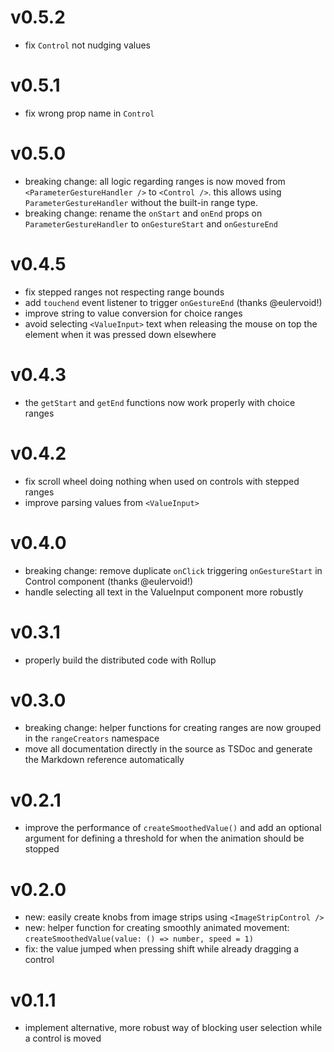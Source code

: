 # v0.5.2
- fix `Control` not nudging values

# v0.5.1
- fix wrong prop name in `Control`

# v0.5.0
- breaking change: all logic regarding ranges is now moved from `<ParameterGestureHandler />` to `<Control />`. this allows using `ParameterGestureHandler` without the built-in range type.
- breaking change: rename the `onStart` and `onEnd` props on `ParameterGestureHandler` to `onGestureStart` and `onGestureEnd`

# v0.4.5
- fix stepped ranges not respecting range bounds
- add `touchend` event listener to trigger `onGestureEnd` (thanks @eulervoid!)
- improve string to value conversion for choice ranges
- avoid selecting `<ValueInput>` text when releasing the mouse on top the element when it was pressed down elsewhere

# v0.4.3
- the `getStart` and `getEnd` functions now work properly with choice ranges

# v0.4.2
- fix scroll wheel doing nothing when used on controls with stepped ranges
- improve parsing values from `<ValueInput>`

# v0.4.0
- breaking change: remove duplicate `onClick` triggering `onGestureStart` in Control component (thanks @eulervoid!)
- handle selecting all text in the ValueInput component more robustly

# v0.3.1
- properly build the distributed code with Rollup

# v0.3.0
- breaking change: helper functions for creating ranges are now grouped in the `rangeCreators` namespace
- move all documentation directly in the source as TSDoc and generate the Markdown reference automatically

# v0.2.1
- improve the performance of `createSmoothedValue()` and add an optional argument for defining a threshold for when the animation should be stopped

# v0.2.0
- new: easily create knobs from image strips using `<ImageStripControl />`
- new: helper function for creating smoothly animated movement: `createSmoothedValue(value: () => number, speed = 1)`
- fix: the value jumped when pressing shift while already dragging a control

# v0.1.1
- implement alternative, more robust way of blocking user selection while a control is moved
